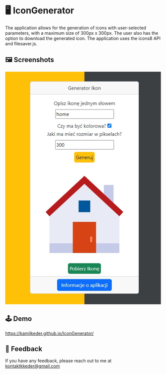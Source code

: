 # :desktop_computer: IconGenerator

The application allows for the generation of icons with user-selected parameters, with a maximum size of 300px x 300px. The user also has the option to download the generated icon. The application uses the icons8 API and filesaver.js.

## :framed_picture: Screenshots

![App Screenshot](src/screen.jpg)

## :joystick: Demo

https://kamilkeder.github.io/IconGenerator/

## :e-mail: Feedback

If you have any feedback, please reach out to me at kontaktkkeder@gmail.com
